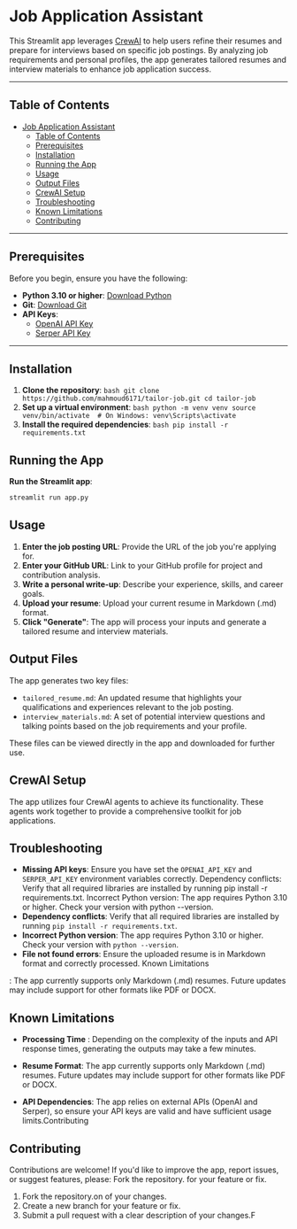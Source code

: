 # Job Application Assistant

This Streamlit app leverages [CrewAI](https://crewai.com/) to help users refine their resumes and prepare for interviews based on specific job postings. By analyzing job requirements and personal profiles, the app generates tailored resumes and interview materials to enhance job application success.

---

## Table of Contents

- [Job Application Assistant](#job-application-assistant)
  - [Table of Contents](#table-of-contents)
  - [Prerequisites](#prerequisites)
  - [Installation](#installation)
  - [Running the App](#running-the-app)
  - [Usage](#usage)
  - [Output Files](#output-files)
  - [CrewAI Setup](#crewai-setup)
  - [Troubleshooting](#troubleshooting)
  - [Known Limitations](#known-limitations)
  - [Contributing](#contributing)

---

## Prerequisites

Before you begin, ensure you have the following:

- **Python 3.10 or higher**: [Download Python](https://www.python.org/downloads/)
- **Git**: [Download Git](https://git-scm.com/downloads)
- **API Keys**:
    - [OpenAI API Key](https://platform.openai.com/signup)
    - [Serper API Key](https://serper.dev/)

---

## Installation

1. **Clone the repository**:
        ```bash
        git clone https://github.com/mahmoud6171/tailor-job.git
        cd tailor-job
        ```
2. **Set up a virtual environment**:
        ```bash
        python -m venv venv
        source venv/bin/activate  # On Windows: venv\Scripts\activate
        ```
3. **Install the required dependencies**:
        ```bash
        pip install -r requirements.txt
        ```

## Running the App

**Run the Streamlit app**:
```bash
streamlit run app.py
```

## Usage

1. **Enter the job posting URL**: Provide the URL of the job you're applying for.
2. **Enter your GitHub URL**: Link to your GitHub profile for project and contribution analysis.
3. **Write a personal write-up**: Describe your experience, skills, and career goals.
4. **Upload your resume**: Upload your current resume in Markdown (.md) format.
5. **Click "Generate"**: The app will process your inputs and generate a tailored resume and interview materials.

## Output Files

The app generates two key files:

- `tailored_resume.md`: An updated resume that highlights your qualifications and experiences relevant to the job posting.
- `interview_materials.md`: A set of potential interview questions and talking points based on the job requirements and your profile.

These files can be viewed directly in the app and downloaded for further use.

## CrewAI Setup

The app utilizes four CrewAI agents to achieve its functionality. These agents work together to provide a comprehensive toolkit for job applications.

## Troubleshooting

- **Missing API keys**: Ensure you have set the `OPENAI_API_KEY` and `SERPER_API_KEY` environment variables correctly.
    Dependency conflicts: Verify that all required libraries are installed by running pip install -r requirements.txt.
    Incorrect Python version: The app requires Python 3.10 or higher. Check your version with python --version.
- **Dependency conflicts**: Verify that all required libraries are installed by running `pip install -r requirements.txt`.
- **Incorrect Python version**: The app requires Python 3.10 or higher. Check your version with `python --version`.
- **File not found errors**: Ensure the uploaded resume is in Markdown format and correctly processed.
Known Limitations

: The app currently supports only Markdown (.md) resumes. Future updates may include support for other formats like PDF or DOCX.
## Known Limitations
- **Processing Time** : Depending on the complexity of the inputs and API response times, generating the outputs may take a few minutes.
- **Resume Format**: The app currently supports only Markdown (.md) resumes. Future updates may include support for other formats like PDF or DOCX.

- **API Dependencies**: The app relies on external APIs (OpenAI and Serper), so ensure your API keys are valid and have sufficient usage limits.Contributing

## Contributing 

Contributions are welcome! If you'd like to improve the app, report issues, or suggest features, please:    Fork the repository.
for your feature or fix.
1. Fork the repository.on of your changes.
2. Create a new branch for your feature or fix.
3. Submit a pull request with a clear description of your changes.F